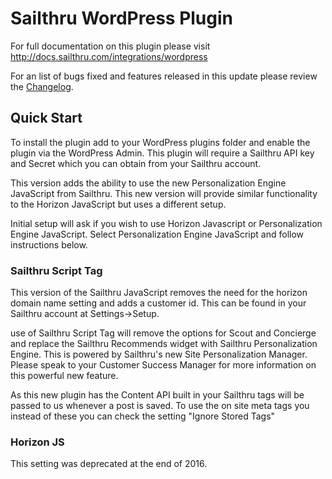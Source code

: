 Sailthru WordPress Plugin
=========================

For full documentation on this plugin please visit http://docs.sailthru.com/integrations/wordpress

For an list of bugs fixed and features released in this update please review the [Changelog](changelog.md). 

## Quick Start 
To install the plugin add to your WordPress plugins folder and enable the plugin via the WordPress Admin. This plugin will require a Sailthru API key and Secret which you can obtain from your Sailthru account. 

This version adds the ability to use the new Personalization Engine JavaScript from Sailthru. This new version will provide similar functionality to the Horizon JavaScript but uses a different setup. 

Initial setup will ask if you wish to use Horizon Javascript or Personalization Engine JavaScript. Select Personalization Engine JavaScript and follow instructions below. 

### Sailthru Script Tag
This version of the Sailthru JavaScript removes the need for the horizon domain name setting and adds a customer id. This can be found in your Sailthru account at Settings->Setup.

use of Sailthru Script Tag will remove the options for Scout and Concierge and replace the Sailthru Recommends widget with Sailthru Personalization Engine. This is powered by Sailthru's new Site Personalization Manager. Please speak to your Customer Success Manager for more information on this powerful new feature. 

As this new plugin has the Content API built in your Sailthru tags will be passed to us whenever a post is saved. To use the on site meta tags you instead of these you can check the setting "Ignore Stored Tags"

### Horizon JS
This setting was deprecated at the end of 2016. 
